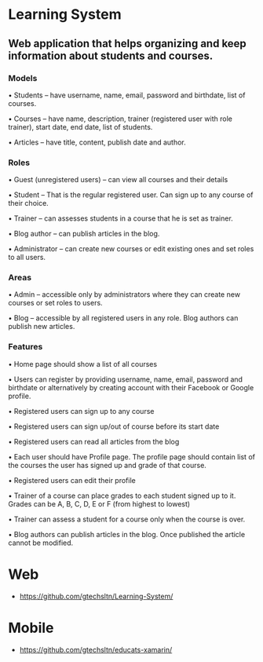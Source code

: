 # Learning System

## Web application that helps organizing and keep information about students and courses.

### Models

•	Students – have username, name, email, password and birthdate, list of courses.

• Courses – have name, description, trainer (registered user with role trainer), start date, end date, list of students.

•	Articles – have title, content, publish date and author.

### Roles

•	Guest (unregistered users) – can view all courses and their details

•	Student – That is the regular registered user. Can sign up to any course of their choice.

•	Trainer – can assesses students in a course that he is set as trainer.

•	Blog author –  can publish articles in the blog.

•	Administrator – can create new courses or edit existing ones and set roles to all users.

### Areas

•	Admin – accessible only by administrators where they can create new courses or set roles to users.

•	Blog – accessible by all registered users in any role. Blog authors can publish new articles.

### Features

•	Home page should show a list of all courses

•	Users can register by providing username, name, email, password and birthdate or alternatively by creating account with their Facebook or Google profile.

•	Registered users can sign up to any course

•	Registered users can sign up/out of course before its start date

•	Registered users can read all articles from the blog

•	Each user should have Profile page. The profile page should contain list of the courses the user has signed up and grade of that course.

•	Registered users can edit their profile

•	Trainer of a course can place grades to each student signed up to it. Grades can be A, B, C, D, E or F (from highest to lowest)

•	Trainer can assess a student for a course only when the course is over.

•	Blog authors can publish articles in the blog. Once published the article cannot be modified.


# Web
+ https://github.com/gtechsltn/Learning-System/

# Mobile
+ https://github.com/gtechsltn/educats-xamarin/
